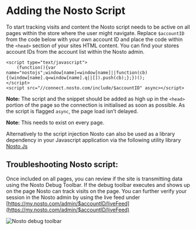 # Adding the Nosto Script

To start tracking visits and content the Nosto script needs to be active on all pages within the store where the user might navigate. Replace `$accountID` from the code below with your own account ID and place the code within the `<head>` section of your sites HTML content. You can find your stores account IDs from the account list within the Nosto admin.

```markup
<script type="text/javascript">
    (function(){var name="nostojs";window[name]=window[name]||function(cb){(window[name].q=window[name].q||[]).push(cb);};})();
</script>
<script src="//connect.nosto.com/include/$accountID" async></script>
```

**Note:** The script and the snippet should be added as high up in the `<head>` portion of the page so the connection is initialised as soon as possible. As the script is flagged `async`, the page load isn’t delayed.

**Note:** This needs to exist on every page.

Alternatively to the script injection Nosto can also be used as a library dependency in your Javascript application via the following utility library [Nosto Js](https://github.com/Nosto/nosto-js)

## Troubleshooting Nosto script:

Once included on all pages, you can review if the site is transmitting data using the Nosto Debug Toolbar. If the debug toolbar executes and shows up on the page Nosto can track visits on the page. You can further verify your session in the Nosto admin by using the live feed under [https://my.nosto.com/admin/$accountID/liveFeed](https://my.nosto.com/admin/$accountID/liveFeed)

![Nosto debug toolbar](https://nosto-campaign-assets.s3.amazonaws.com/images/nosto-embed-script-debug.png)

